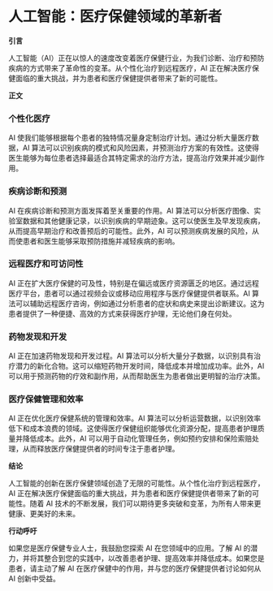 # 人工智能：医疗保健领域的革新者

**引言**

人工智能（AI）正在以惊人的速度改变着医疗保健行业，为我们诊断、治疗和预防疾病的方式带来了革命性的变革。从个性化治疗到远程医疗，AI 正在解决医疗保健面临的重大挑战，并为患者和医疗保健提供者带来了新的可能性。

**正文**

### 个性化医疗

AI 使我们能够根据每个患者的独特情况量身定制治疗计划。通过分析大量医疗数据，AI 算法可以识别疾病的模式和风险因素，并预测治疗方案的有效性。这使得医生能够为每位患者选择最适合其特定需求的治疗方法，提高治疗效果并减少副作用。

### 疾病诊断和预测

AI 在疾病诊断和预测方面发挥着至关重要的作用。AI 算法可以分析医疗图像、实验室数据和其他健康记录，以识别疾病的早期迹象。这可以使医生及早发现疾病，从而提高早期治疗和改善预后的可能性。此外，AI 可以预测疾病发展的风险，从而使患者和医生能够采取预防措施并减轻疾病的影响。

### 远程医疗和可访问性

AI 正在扩大医疗保健的可及性，特别是在偏远或医疗资源匮乏的地区。通过远程医疗平台，患者可以通过视频会议或移动应用程序与医疗保健提供者联系。AI 算法可以辅助远程医疗咨询，例如通过分析患者的症状和病史来提出诊断建议。这为患者提供了一种便捷、高效的方式来获得医疗护理，无论他们身在何处。

### 药物发现和开发

AI 正在加速药物发现和开发过程。AI 算法可以分析大量分子数据，以识别具有治疗潜力的新化合物。这可以缩短药物开发时间，降低成本并增加成功率。此外，AI 可以用于预测药物的疗效和副作用，从而帮助医生为患者做出更明智的治疗决策。

### 医疗保健管理和效率

AI 正在优化医疗保健系统的管理和效率。AI 算法可以分析运营数据，以识别效率低下和成本浪费的领域。这使得医疗保健组织能够优化资源分配，提高患者护理质量并降低成本。此外，AI 可以用于自动化管理任务，例如预约安排和保险索赔处理，从而释放医疗保健提供者的时间专注于患者护理。

**结论**

人工智能的创新在医疗保健领域创造了无限的可能性。从个性化治疗到远程医疗，AI 正在解决医疗保健面临的重大挑战，并为患者和医疗保健提供者带来了新的可能性。随着 AI 技术的不断发展，我们可以期待更多突破和变革，为所有人带来更健康、更美好的未来。

**行动呼吁**

如果您是医疗保健专业人士，我鼓励您探索 AI 在您领域中的应用。了解 AI 的潜力，并将其整合到您的实践中，以改善患者护理、提高效率并降低成本。如果您是患者，请主动了解 AI 在医疗保健中的作用，并与您的医疗保健提供者讨论如何从 AI 创新中受益。
